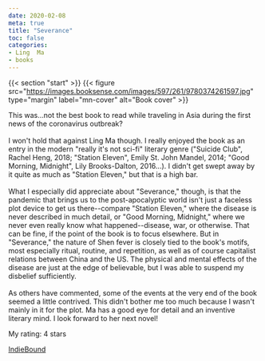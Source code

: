 ```yaml
---
date: 2020-02-08
meta: true
title: "Severance"
toc: false
categories:
- Ling  Ma
- books
---
```


{{< section "start" >}}
{{< figure src="https://images.booksense.com/images/597/261/9780374261597.jpg" type="margin" label="mn-cover" alt="Book cover" >}}

This was...not the best book to read while traveling in Asia during the first news of the coronavirus outbreak?<br /><br />I won't hold that against Ling Ma though. I really enjoyed the book as an entry in the modern "really it's not sci-fi" literary genre ("Suicide Club", Rachel Heng, 2018; "Station Eleven", Emily St. John Mandel, 2014; "Good Morning, Midnight", Lily Brooks-Dalton, 2016...). I didn't get swept away by it quite as much as "Station Eleven," but that is a high bar.<br /><br />What I especially did appreciate about "Severance," though, is that the pandemic that brings us to the post-apocalyptic world isn't just a faceless plot device to get us there--compare "Station Eleven," where the disease is never described in much detail, or "Good Morning, Midnight," where we never even really know what happened--disease, war, or otherwise. That can be fine, if the point of the book is to focus elsewhere. But in "Severance," the nature of Shen fever is closely tied to the book's motifs, most especially ritual, routine, and repetition, as well as of course capitalist relations between China and the US. The physical and mental effects of the disease are just at the edge of believable, but I was able to suspend my disbelief sufficiently. <br /><br />As others have commented, some of the events at the very end of the book seemed a little contrived. This didn't bother me too much because I wasn't mainly in it for the plot. Ma has a good eye for detail and an inventive literary mind. I look forward to her next novel!

My rating: 4 stars  

[IndieBound](https://www.indiebound.org/book/9780374261597)
